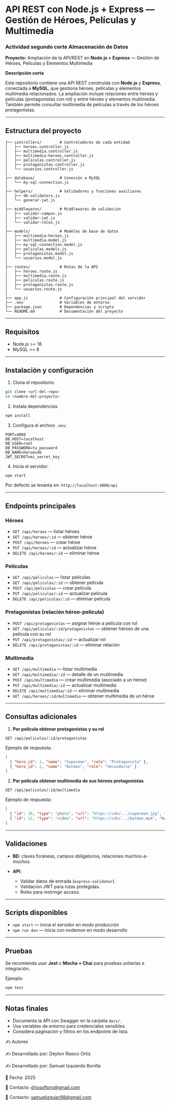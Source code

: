 # API REST con Node.js + Express — Gestión de Héroes, Películas y Multimedia

### Actividad segundo corte Almacenación de Datos

**Proyecto:** Ampliación de la API/REST en **Node.js + Express** — Gestión de Héroes, Películas y Elementos Multimedia

**Descripción corta**

Este repositorio contiene una API REST construida con **Node.js** y **Express**, conectada a **MySQL**, que gestiona héroes, películas y elementos multimedia relacionados. La ampliación incluye relaciones entre héroes y películas (protagonistas con rol) y entre héroes y elementos multimedia. También permite consultar multimedia de películas a través de los héroes protagonistas.

---

## Estructura del proyecto

```
├── controllers/        # Controladores de cada entidad
│   ├── heroes.controller.js
│   ├── multimedia.controller.js
│   ├── multimedia-heroes.controller.js
│   ├── peliculas.controller.js
│   ├── protagonistas.controller.js
│   └── usuarios.controller.js
│
├── database/           # Conexión a MySQL
│   └── my-sql-connection.js
│
├── helpers/            # Validadores y funciones auxiliares
│   ├── db-validators.js
│   └── generar-jwt.js
│
├── middlewares/        # Middlewares de validación
│   ├── validar-campos.js
│   ├── validar-jwt.js
│   └── validar-roles.js
│
├── models/             # Modelos de base de datos
│   ├── multimedia-heroes.js
│   ├── multimedia.model.js
│   ├── my-sql-connection.model.js
│   ├── peliculas.models.js
│   ├── protagonistas.model.js
│   └── usuarios.model.js
│
├── routes/             # Rutas de la API
│   ├── heroes.route.js
│   ├── multimedia.route.js
│   ├── peliculas.route.js
│   ├── protagonistas.route.js
│   └── usuarios.route.js
│
├── app.js              # Configuración principal del servidor
├── .env                # Variables de entorno
├── package.json        # Dependencias y scripts
└── README.md           # Documentación del proyecto
```

---

## Requisitos

* Node.js >= 18
* MySQL >= 8

---

## Instalación y configuración

1. Clona el repositorio:

```bash
git clone <url-del-repo>
cd <nombre-del-proyecto>
```

2. Instala dependencias:

```bash
npm install
```

3. Configura el archivo `.env`:

```env
PORT=4000
DB_HOST=localhost
DB_USER=root
DB_PASSWORD=tu_password
DB_NAME=heroesdb
JWT_SECRET=mi_secret_key
```

4. Inicia el servidor:

```bash
npm start
```

Por defecto se levanta en: `http://localhost:4000/api`

---

## Endpoints principales

### Héroes

* `GET /api/heroes` — listar héroes
* `GET /api/heroes/:id` — obtener héroe
* `POST /api/heroes` — crear héroe
* `PUT /api/heroes/:id` — actualizar héroe
* `DELETE /api/heroes/:id` — eliminar héroe

### Películas

* `GET /api/peliculas` — listar películas
* `GET /api/peliculas/:id` — obtener película
* `POST /api/peliculas` — crear película
* `PUT /api/peliculas/:id` — actualizar película
* `DELETE /api/peliculas/:id` — eliminar película

### Protagonistas (relación héroe-película)

* `POST /api/protagonistas` — asignar héroe a película con rol
* `GET /api/peliculas/:id/protagonistas` — obtener héroes de una película con su rol
* `PUT /api/protagonistas/:id` — actualizar rol
* `DELETE /api/protagonistas/:id` — eliminar relación

### Multimedia

* `GET /api/multimedia` — listar multimedia
* `GET /api/multimedia/:id` — detalle de un multimedia
* `POST /api/multimedia` — crear multimedia (asociado a un héroe)
* `PUT /api/multimedia/:id` — actualizar multimedia
* `DELETE /api/multimedia/:id` — eliminar multimedia
* `GET /api/heroes/:id/multimedia` — obtener multimedia de un héroe

---

## Consultas adicionales

1. **Por película obtener protagonistas y su rol**

```http
GET /api/peliculas/:id/protagonistas
```

Ejemplo de respuesta:

```json
[
  { "hero_id": 1, "name": "Superman", "role": "Protagonista" },
  { "hero_id": 2, "name": "Batman", "role": "Secundario" }
]
```

2. **Por película obtener multimedia de sus héroes protagonistas**

```http
GET /api/peliculas/:id/multimedia
```

Ejemplo de respuesta:

```json
[
  { "id": 10, "type": "photo", "url": "https://cdn/.../superman.jpg", "hero": "Superman" },
  { "id": 12, "type": "video", "url": "https://cdn/.../batman.mp4", "hero": "Batman" }
]
```

---

## Validaciones

* **BD**: claves foráneas, campos obligatorios, relaciones muchos-a-muchos.
* **API**:

  * Validar datos de entrada (`express-validator`).
  * Validación JWT para rutas protegidas.
  * Roles para restringir acceso.

---

## Scripts disponibles

* `npm start` — inicia el servidor en modo producción
* `npm run dev` — inicia con nodemon en modo desarrollo

---

## Pruebas

Se recomienda usar **Jest** o **Mocha + Chai** para pruebas unitarias e integración.

Ejemplo:

```bash
npm test
```

---

## Notas finales

* Documenta la API con Swagger en la carpeta `docs/`.
* Usa variables de entorno para credenciales sensibles.
* Considera paginación y filtros en los endpoints de lista.

✍️ Autores

✍️ Desarrollado por: Deyton Riasco Ortiz

✍️ Desarrollado por: Samuel Izquierdo Bonilla

📅 Fecha: 2025

📧 Contacto: driosoftpro@gmail.com

📧 Contacto: samuelizquier98@gmail.com